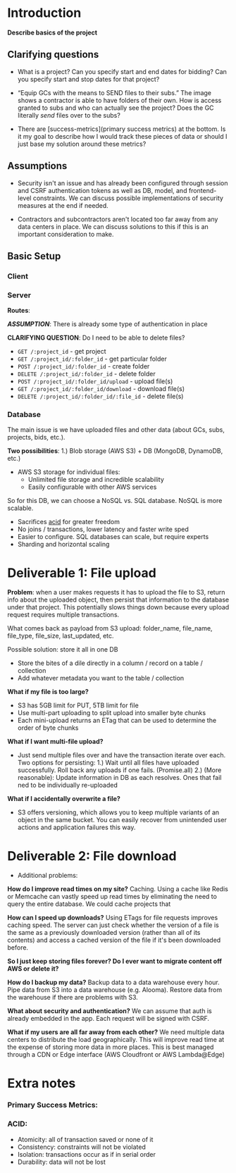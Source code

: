 # Introduction

**Describe basics of the project**

## Clarifying questions

- What is a project? Can you specify start and end dates for bidding? Can you specify start and stop dates for that project?

- “Equip GCs with the means to SEND files to their subs.” The image shows a contractor is able to have folders of their own. How is access granted to subs and who can actually see the project? Does the GC literally _send_ files over to the subs?

- There are [success-metrics](primary success metrics) at the bottom. Is it my goal to describe how I would track these pieces of data or should I just base my solution around these metrics?

## Assumptions

- Security isn't an issue and has already been configured through session and CSRF authentication tokens as well as DB, model, and frontend-level constraints. We can discuss possible implementations of security measures at the end if needed.

- Contractors and subcontractors aren't located too far away from any data centers in place. We can discuss solutions to this if this is an important consideration to make.

## Basic Setup

### Client

### Server

**Routes**:

**_ASSUMPTION_**: There is already some type of authentication in place

**CLARIFYING QUESTION**: Do I need to be able to delete files?

- `GET /:project_id` - get project
- `GET /:project_id/:folder_id` - get particular folder
- `POST /:project_id/:folder_id` - create folder
- `DELETE /:project_id/:folder_id` - delete folder
- `POST /:project_id/:folder_id/upload` - upload file(s)
- `GET /:project_id/:folder_id/download` - download file(s)
- `DELETE /:project_id/:folder_id/:file_id` - delete file(s)

### Database

The main issue is we have uploaded files and other data (about GCs, subs, projects, bids, etc.).

**Two possibilities**:
1.) Blob storage (AWS S3) + DB (MongoDB, DynamoDB, etc.)

- AWS S3 storage for individual files:
  - Unlimited file storage and incredible scalability
  - Easily configurable with other AWS services

So for this DB, we can choose a NoSQL vs. SQL database. NoSQL is more scalable.

- Sacrifices [acid](ACID-compliancy) for greater freedom
- No joins / transactions, lower latency and faster write sped
- Easier to configure. SQL databases can scale, but require experts
- Sharding and horizontal scaling

# Deliverable 1: File upload

**Problem**: when a user makes requests it has to upload the file to S3, return info about the uploaded object, then persist that information to the database under that project. This potentially slows things down because every upload request requires multiple transactions.

What comes back as payload from S3 upload: folder_name, file_name, file_type, file_size, last_updated, etc.

Possible solution: store it all in one DB

- Store the bites of a dile directly in a column / record on a table / collection
- Add whatever metadata you want to the table / collection

**What if my file is too large?**

- S3 has 5GB limit for PUT, 5TB limit for file
- Use multi-part uploading to split upload into smaller byte chunks
- Each mini-upload returns an ETag that can be used to determine the order of byte chunks

**What if I want multi-file upload?**

- Just send multiple files over and have the transaction iterate over each. Two options for persisting:
  1.) Wait until all files have uploaded successfully. Roll back any uploads if one fails. (Promise.all)
  2.) (More reasonable): Update information in DB as each resolves. Ones that fail ned to be individually re-uploaded

**What if I accidentally overwrite a file?**

- S3 offers versioning, which allows you to keep multiple variants of an object in the same bucket. You can easily recover from unintended user actions and application failures this way.

# Deliverable 2: File download

- Additional problems:

**How do I improve read times on my site?**
Caching. Using a cache like Redis or Memcache can vastly speed up read times by eliminating the need to query the entire database.
We could cache projects that

**How can I speed up downloads?**
Using ETags for file requests improves caching speed. The server can just check whether the version of a file is the same as a previously downloaded version (rather than all of its contents) and access a cached version of the file if it's been downloaded before.

**So I just keep storing files forever? Do I ever want to migrate content off AWS or delete it?**

**How do I backup my data?**
Backup data to a data warehouse every hour. Pipe data from S3 into a data warehouse (e.g. Alooma). Restore data from the warehouse if there are problems with S3.

**What about security and authentication?**
We can assume that auth is already embedded in the app. Each request will be signed with CSRF.

**What if my users are all far away from each other?**
We need multiple data centers to distribute the load geographically. This will improve read time at the expense of storing more data in more places. This is best managed through a CDN or Edge interface (AWS Cloudfront or AWS Lambda@Edge)

# Extra notes

<a name="success-metrics"></a>

### Primary Success Metrics:

<a name="acid"></a>

### ACID:

- Atomicity: all of transaction saved or none of it
- Consistency: constraints will not be violated
- Isolation: transactions occur as if in serial order
- Durability: data will not be lost
